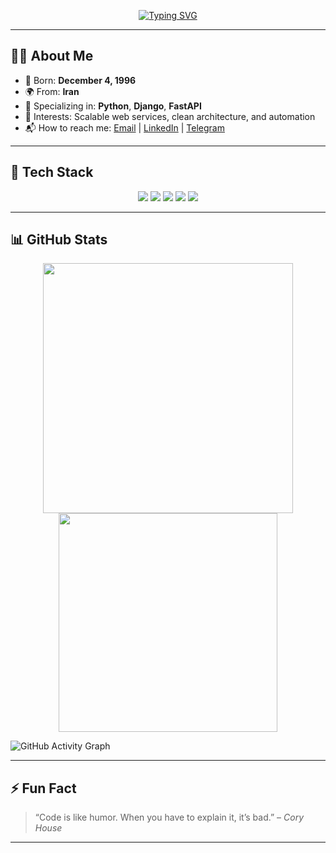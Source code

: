 <!-- Typing Animation -->
<p align="center">
  <a href="https://git.io/typing-svg">
    <img src="https://readme-typing-svg.demolab.com?font=Fira+Code&size=22&pause=1000&color=00FFAB&center=true&vCenter=true&width=600&lines=Hi+%F0%9F%91%8B%2C+I'm+Poria+Delavariyan;Back-End+Developer+from+Iran;Passionate+about+clean+code+%26+scalable+systems;Welcome+to+my+GitHub+profile!" alt="Typing SVG" />
  </a>
</p>

<hr>

## 👨‍💻 About Me

- 🎂 Born: **December 4, 1996**
- 🌍 From: **Iran**
- 💼 Specializing in: **Python**, **Django**, **FastAPI**
- 🧠 Interests: Scalable web services, clean architecture, and automation
- 📬 How to reach me: [Email](poria.dell7@gmail.com) | [LinkedIn](https://linkedin.com/in/p7deli) | [Telegram](https://t.me/p7deli)

---

## 🚀 Tech Stack

<div align="center">
  <img src="https://img.shields.io/badge/Python-3670A0?style=for-the-badge&logo=python&logoColor=white"/>
  <img src="https://img.shields.io/badge/Django-092E20?style=for-the-badge&logo=django&logoColor=white"/>
  <img src="https://img.shields.io/badge/FastAPI-009688?style=for-the-badge&logo=fastapi&logoColor=white"/>
  <img src="https://img.shields.io/badge/PostgreSQL-336791?style=for-the-badge&logo=postgresql&logoColor=white"/>
  <img src="https://img.shields.io/badge/Linux-FCC624?style=for-the-badge&logo=linux&logoColor=black"/>
</div>

---

## 📊 GitHub Stats

<p align="center">
  <img src="https://github-readme-stats.vercel.app/api?username=YourGitHubUsername&show_icons=true&theme=radical" width="400"/>
  <img src="https://github-readme-stats.vercel.app/api/top-langs/?username=YourGitHubUsername&layout=compact&theme=radical" width="350"/>
</p>

![GitHub Activity Graph](https://activity-graph.herokuapp.com/graph?p7deli=p7deli&theme=react-dark)

---

## ⚡ Fun Fact

> “Code is like humor. When you have to explain it, it’s bad.” – *Cory House*

---

